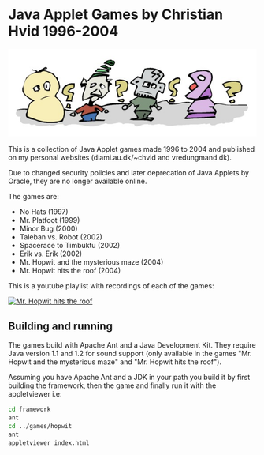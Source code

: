 # Java Applet Games by Christian Hvid 1996-2004

![](./media-friendly.jpg)

This is a collection of Java Applet games made 1996 to 2004 and published on my personal websites (diami.au.dk/~chvid and vredungmand.dk).

Due to changed security policies and later deprecation of Java Applets by Oracle, they are no longer available online.

The games are:

* No Hats (1997)
* Mr. Platfoot (1999)
* Minor Bug (2000)
* Taleban vs. Robot (2002)
* Spacerace to Timbuktu (2002)
* Erik vs. Erik (2002)
* Mr. Hopwit and the mysterious maze (2004)
* Mr. Hopwit hits the roof (2004)

This is a youtube playlist with recordings of each of the games:

[![Mr. Hopwit hits the roof](http://img.youtube.com/vi/PZxyG85sVD4/0.jpg)](https://youtu.be/PZxyG85sVD4?list=PL6oesj_Ic5Mx3EWYHin0Gs0qSK0WD66Ij)

## Building and running

The games build with Apache Ant and a Java Development Kit. They require Java version 1.1 and 1.2 for sound support (only available in the games "Mr. Hopwit and the mysterious maze" and "Mr. Hopwit hits the roof").

Assuming you have Apache Ant and a JDK in your path you build it by first building the framework, then the game and finally run it with the appletviewer i.e:

```sh
cd framework
ant
cd ../games/hopwit
ant
appletviewer index.html
```
